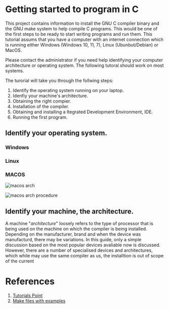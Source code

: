# Getting started to program in C

This project contains information to install the GNU C compiler binary and the GNU make system to help compile C programs. This would be one of the first steps to be ready to start writing programs and run them. This tutorial assums that you have a computer with an internet connection which is running either Windows (Windows 10, 11, 7), Linux (Ubunbut/Debian) or MacOS. 

Please contact the administrator if you need help identifying your computer architecture or operating system. The following tutoral should work on most systems.

The turorial will take you through the follwing steps:

1. Identify the operating system running on your laptop.
2. Idenfiy your machine's architecture.
3. Obtaining the right compier.
4. Installation of the compiler.
5. Obtaining and installing a Itegrated Development Environment, IDE. 
6. Running the first program.


## Identify your operating system.

### Windows

### Linux

### MACOS

![macos arch](content/macos-arch.png?raw=true "Macos Arch")

![macos arch procedure](content/macos-arch-process.gif?raw=true "Macos Arch Procedure")

## Identify your machine, the architecture.

A machine "_architecture_" loosely refers to the type of processor that is being used on the machine on which the compiler is being installed. Depending on the manufacturer, brand and when the device was manufacturd, there may be variations. In this guide, only a simple discussion based on the most popular devices avaliable now is discussed. However, there are a number of specialised devices and architectures, which while may use the same compiler as us, the installtion is out of scope of the current 

# References

1. [Tutorials Point](https://www.tutorialspoint.com/makefile/index.htm)
2. [Make files with examples](https://makefiletutorial.com)